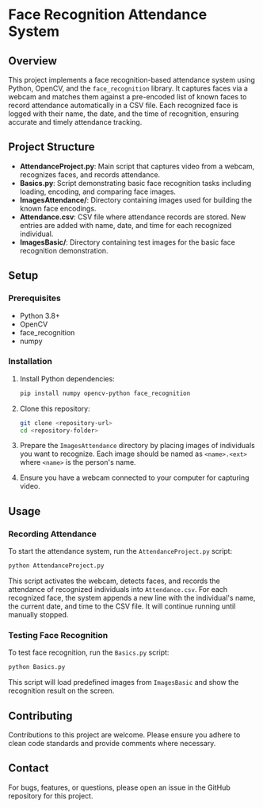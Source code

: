# Face Recognition Attendance System

## Overview

This project implements a face recognition-based attendance system using Python, OpenCV, and the `face_recognition` library. It captures faces via a webcam and matches them against a pre-encoded list of known faces to record attendance automatically in a CSV file. Each recognized face is logged with their name, the date, and the time of recognition, ensuring accurate and timely attendance tracking.

## Project Structure

- **AttendanceProject.py**: Main script that captures video from a webcam, recognizes faces, and records attendance.
- **Basics.py**: Script demonstrating basic face recognition tasks including loading, encoding, and comparing face images.
- **ImagesAttendance/**: Directory containing images used for building the known face encodings.
- **Attendance.csv**: CSV file where attendance records are stored. New entries are added with name, date, and time for each recognized individual.
- **ImagesBasic/**: Directory containing test images for the basic face recognition demonstration.

## Setup

### Prerequisites

- Python 3.8+
- OpenCV
- face_recognition
- numpy

### Installation

1. Install Python dependencies:
   ```bash
   pip install numpy opencv-python face_recognition
   ```

2. Clone this repository:
   ```bash
   git clone <repository-url>
   cd <repository-folder>
   ```

3. Prepare the `ImagesAttendance` directory by placing images of individuals you want to recognize. Each image should be named as `<name>.<ext>` where `<name>` is the person's name.

4. Ensure you have a webcam connected to your computer for capturing video.

## Usage

### Recording Attendance
To start the attendance system, run the `AttendanceProject.py` script:
```bash
python AttendanceProject.py
```
This script activates the webcam, detects faces, and records the attendance of recognized individuals into `Attendance.csv`. For each recognized face, the system appends a new line with the individual's name, the current date, and time to the CSV file. It will continue running until manually stopped.

### Testing Face Recognition
To test face recognition, run the `Basics.py` script:
```bash
python Basics.py
```
This script will load predefined images from `ImagesBasic` and show the recognition result on the screen.

## Contributing
Contributions to this project are welcome. Please ensure you adhere to clean code standards and provide comments where necessary.

## Contact
For bugs, features, or questions, please open an issue in the GitHub repository for this project.